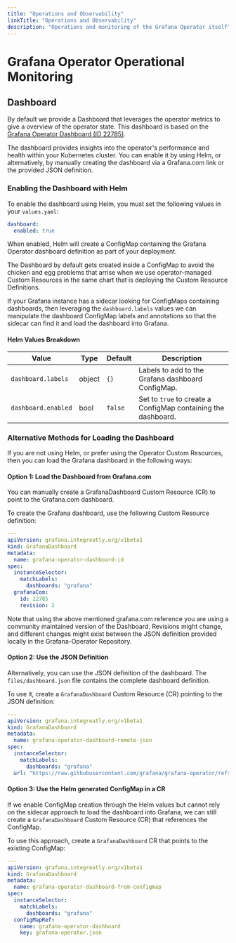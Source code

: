 ```yaml
---
title: "Operations and Observability"
linkTitle: "Operations and Observability"
description: "Operations and monitoring of the Grafana Operator itself"
---
```


# Grafana Operator Operational Monitoring

## Dashboard

By default we provide a Dashboard that leverages the operator metrics to give a overview of the operator state. This dashboard is based on the [Grafana Operator Dashboard (ID 22785)](https://grafana.com/grafana/dashboards/22785-grafana-operator/).

The dashboard provides insights into the operator's performance and health within your Kubernetes cluster. You can enable it by using Helm, or alternatively, by manually creating the dashboard via a Grafana.com link or the provided JSON definition.

### Enabling the Dashboard with Helm

To enable the dashboard using Helm, you must set the following values in your `values.yaml`:

```yaml
dashboard:
  enabled: true
```

When enabled, Helm will create a ConfigMap containing the Grafana Operator dashboard definition as part of your deployment.

The Dashboard by default gets created inside a ConfigMap to avoid the chicken and egg problems that arrise when we use operator-managed Custom Resources in the same chart that is deploying the Custom Resource Definitions.

If your Grafana instance has a sidecar looking for ConfigMaps containing dashboards, then leveraging the `dashboard.labels` values we can manipulate the dashboard ConfigMap labels and annotations so that the sidecar can find it and load the dashboard into Grafana.

#### Helm Values Breakdown

| **Value**                        | **Type**  | **Default**  | **Description**                                                     |
|----------------------------------|-----------|-------------|----------------------------------------------------------------------|
| `dashboard.labels`               | object    | `{}`        | Labels to add to the Grafana dashboard ConfigMap.                    |
| `dashboard.enabled`              | bool      | `false`     | Set to `true` to create a ConfigMap containing the dashboard.        |

### Alternative Methods for Loading the Dashboard

If you are not using Helm, or prefer using the Operator Custom Resources, then you can load the Grafana dashboard in the following ways:

#### Option 1: Load the Dashboard from Grafana.com

You can manually create a GrafanaDashboard Custom Resource (CR) to point to the Grafana.com dashboard.

To create the Grafana dashboard, use the following Custom Resource definition:

```yaml
---
apiVersion: grafana.integreatly.org/v1beta1
kind: GrafanaDashboard
metadata:
  name: grafana-operator-dashboard-id
spec:
  instanceSelector:
    matchLabels:
      dashboards: "grafana"
  grafanaCom:
    id: 22785
    revision: 2
```

Note that using the above mentioned grafana.com reference you are using a community maintained version of the Dashboard. Revisions might change, and different changes might exist between the JSON definition provided locally in the Grafana-Operator Repository.

#### Option 2: Use the JSON Definition

Alternatively, you can use the JSON definition of the dashboard. The `files/dashboard.json` file contains the complete dashboard definition.

To use it, create a `GrafanaDashboard` Custom Resource (CR) pointing to the JSON definition:

```yaml
---
apiVersion: grafana.integreatly.org/v1beta1
kind: GrafanaDashboard
metadata:
  name: grafana-operator-dashboard-remote-json
spec:
  instanceSelector:
    matchLabels:
      dashboards: "grafana"
  url: "https://raw.githubusercontent.com/grafana/grafana-operator/refs/heads/master/deploy/helm/grafana-operator/files/dashboard.json"
```

#### Option 3: Use the Helm generated ConfigMap in a CR

If we enable ConfigMap creation through the Helm values but cannot rely on the sidecar approach to load the dashboard into Grafana, we can still create a `GrafanaDashboard` Custom Resource (CR) that references the ConfigMap.

To use this approach, create a `GrafanaDashboard` CR that points to the existing ConfigMap:

```yaml
---
apiVersion: grafana.integreatly.org/v1beta1
kind: GrafanaDashboard
metadata:
  name: grafana-operator-dashboard-from-configmap
spec:
  instanceSelector:
    matchLabels:
      dashboards: "grafana"
  configMapRef:
    name: grafana-operator-dashboard
    key: grafana-operator.json
```
